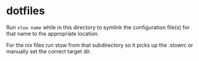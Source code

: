 # dotfiles
Run `stow name` while in this directory to symlink the configuration file(s) for that name to the appropriate location.

For the nix files run stow from that subdirectory so it picks up the .stowrc or manually set the correct target dir.
